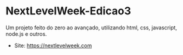 # NextLevelWeek-Edicao3
Um projeto feito do zero ao avançado, utilizando html, css, javascript, node.js e outros.

- Site: https://nextlevelweek.com
